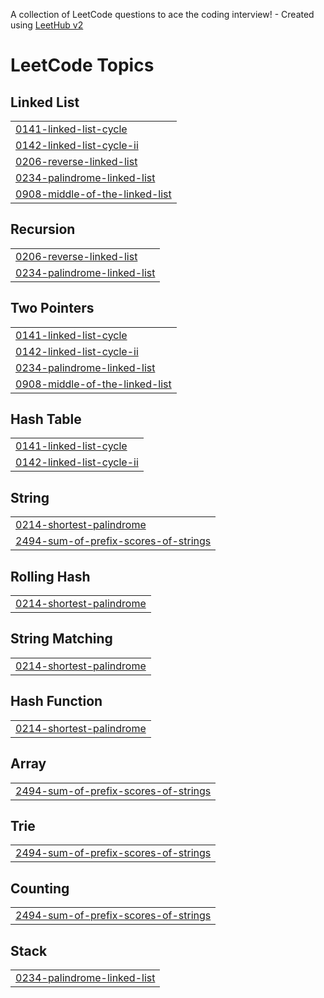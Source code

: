 A collection of LeetCode questions to ace the coding interview! - Created using [LeetHub v2](https://github.com/arunbhardwaj/LeetHub-2.0)
<!---LeetCode Topics Start-->
# LeetCode Topics
## Linked List
|  |
| ------- |
| [0141-linked-list-cycle](https://github.com/Angell-14/LeetCode/tree/master/0141-linked-list-cycle) |
| [0142-linked-list-cycle-ii](https://github.com/Angell-14/LeetCode/tree/master/0142-linked-list-cycle-ii) |
| [0206-reverse-linked-list](https://github.com/Angell-14/LeetCode/tree/master/0206-reverse-linked-list) |
| [0234-palindrome-linked-list](https://github.com/Angell-14/LeetCode/tree/master/0234-palindrome-linked-list) |
| [0908-middle-of-the-linked-list](https://github.com/Angell-14/LeetCode/tree/master/0908-middle-of-the-linked-list) |
## Recursion
|  |
| ------- |
| [0206-reverse-linked-list](https://github.com/Angell-14/LeetCode/tree/master/0206-reverse-linked-list) |
| [0234-palindrome-linked-list](https://github.com/Angell-14/LeetCode/tree/master/0234-palindrome-linked-list) |
## Two Pointers
|  |
| ------- |
| [0141-linked-list-cycle](https://github.com/Angell-14/LeetCode/tree/master/0141-linked-list-cycle) |
| [0142-linked-list-cycle-ii](https://github.com/Angell-14/LeetCode/tree/master/0142-linked-list-cycle-ii) |
| [0234-palindrome-linked-list](https://github.com/Angell-14/LeetCode/tree/master/0234-palindrome-linked-list) |
| [0908-middle-of-the-linked-list](https://github.com/Angell-14/LeetCode/tree/master/0908-middle-of-the-linked-list) |
## Hash Table
|  |
| ------- |
| [0141-linked-list-cycle](https://github.com/Angell-14/LeetCode/tree/master/0141-linked-list-cycle) |
| [0142-linked-list-cycle-ii](https://github.com/Angell-14/LeetCode/tree/master/0142-linked-list-cycle-ii) |
## String
|  |
| ------- |
| [0214-shortest-palindrome](https://github.com/Angell-14/LeetCode/tree/master/0214-shortest-palindrome) |
| [2494-sum-of-prefix-scores-of-strings](https://github.com/Angell-14/LeetCode/tree/master/2494-sum-of-prefix-scores-of-strings) |
## Rolling Hash
|  |
| ------- |
| [0214-shortest-palindrome](https://github.com/Angell-14/LeetCode/tree/master/0214-shortest-palindrome) |
## String Matching
|  |
| ------- |
| [0214-shortest-palindrome](https://github.com/Angell-14/LeetCode/tree/master/0214-shortest-palindrome) |
## Hash Function
|  |
| ------- |
| [0214-shortest-palindrome](https://github.com/Angell-14/LeetCode/tree/master/0214-shortest-palindrome) |
## Array
|  |
| ------- |
| [2494-sum-of-prefix-scores-of-strings](https://github.com/Angell-14/LeetCode/tree/master/2494-sum-of-prefix-scores-of-strings) |
## Trie
|  |
| ------- |
| [2494-sum-of-prefix-scores-of-strings](https://github.com/Angell-14/LeetCode/tree/master/2494-sum-of-prefix-scores-of-strings) |
## Counting
|  |
| ------- |
| [2494-sum-of-prefix-scores-of-strings](https://github.com/Angell-14/LeetCode/tree/master/2494-sum-of-prefix-scores-of-strings) |
## Stack
|  |
| ------- |
| [0234-palindrome-linked-list](https://github.com/Angell-14/LeetCode/tree/master/0234-palindrome-linked-list) |
<!---LeetCode Topics End-->